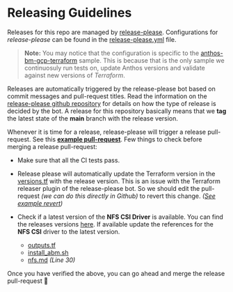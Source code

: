 # Releasing Guidelines

Releases for this repo are managed by [release-please](https://github.com/googleapis/release-please). Configurations for *release-please* can be found in the [release-please.yml](.github/release-please.yml) file.

> **Note:** You may notice that the configuration is specific to the
> [anthos-bm-gcp-terraform](/anthos-bm-gcp-terraform) sample. This is because
> that is the only sample we continuosuly run tests on, update Anthos versions
> and validate against new versions of _Terraform_.

Releases are automatically triggered by the release-please bot based on commit
messages and pull-request titles. Read the information on the
[release-please github repository](https://github.com/googleapis/release-please#how-should-i-write-my-commits) for details on how the type of
release is decided by the bot. A release for this repository basically means
that we **tag** the latest state of the **main** branch with the release
version.

Whenever it is time for a release, release-please will trigger a release
pull-request. See this [**example pull-request**](https://github.com/GoogleCloudPlatform/anthos-samples/pull/302). Few things to check before merging
a release pull-request:

- Make sure that all the CI tests pass.

- Release please will automatically update the Terraform version in the
  [versions.tf](/anthos-bm-gcp-terraform/versions.tf) with the release version.
  This is an issue with the Terraform releaser plugin of the release-please bot.
  So we should edit the pull-request _(we can do this directly in Github)_ to
  revert this change. _([See example revert](https://github.com/GoogleCloudPlatform/anthos-samples/pull/302/commits/e4329bcdc074501957904e357e3b889b7d9056f9))_
- Check if a latest version of the **NFS CSI Driver** is available. You can find
  the releases versions [here](https://github.com/kubernetes-csi/csi-driver-nfs/releases/tag/v4.0.0).
  If available update the references for the **NFS CSI** driver to the latest
  version.
    - [outputs.tf](/anthos-bm-gcp-terraform/outputs.tf#L47)
    - [install_abm.sh](/anthos-bm-gcp-terraform/resources/install_abm.sh#L49)
    - [nfs.md](/anthos-bm-gcp-terraform/docs/nfs.md) _(Line 30)_

Once you have verified the above, you can go ahead and merge the release
pull-request 🚀
